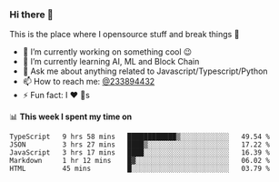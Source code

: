 ### Hi there 👋

<!--
**a233894432/a233894432** is a ✨ _special_ ✨ repository because its `README.md` (this file) appears on your GitHub profile.

Here are some ideas to get you started:

- 🔭 I’m currently working on ...
- 🌱 I’m currently learning ...
- 👯 I’m looking to collaborate on ...
- 🤔 I’m looking for help with ...
- 💬 Ask me about ...
- 📫 How to reach me: ...
- 😄 Pronouns: ...
- ⚡ Fun fact: ...
-->
 
 
This is the place where I opensource stuff and break things :rofl:

- 🔭 I’m currently working on something cool :wink:
- 🌱 I’m currently learning AI, ML and Block Chain
- 💬 Ask me about anything related to Javascript/Typescript/Python
- 📫 How to reach me: [@233894432](https://twitter.com/233894432)
- ⚡ Fun fact: I :heart: :dog:s

📊 **This week I spent my time on**
<!--START_SECTION:waka-->
```text
TypeScript   9 hrs 58 mins   ████████████▒░░░░░░░░░░░░   49.54 % 
JSON         3 hrs 27 mins   ████▒░░░░░░░░░░░░░░░░░░░░   17.22 % 
JavaScript   3 hrs 17 mins   ████░░░░░░░░░░░░░░░░░░░░░   16.39 % 
Markdown     1 hr 12 mins    █▓░░░░░░░░░░░░░░░░░░░░░░░   06.02 % 
HTML         45 mins         █░░░░░░░░░░░░░░░░░░░░░░░░   03.79 % 
```
<!--END_SECTION:waka-->
